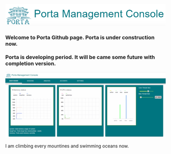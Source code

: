 ![](./porta-title-logo.PNG)

### Welcome to Porta Github page. Porta is under construction now.
### Porta is developing period. It will be came some future with completion version.


![](./porta-dashboard.PNG)


I am climbing every mountines and swimming oceans now.
